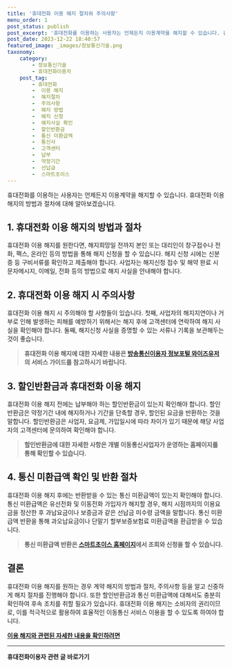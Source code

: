 ```yaml
---
title: '휴대전화 이용 해지 절차와 주의사항'
menu_order: 1
post_status: publish
post_excerpt: '휴대전화를 이용하는 사용자는 언제든지 이용계약을 해지할 수 있습니다. 휴대전화 이용 해지의 방법과 절차에 대해 알아보겠습니다.'
post_date: 2023-12-22 18:40:57
featured_image: _images/정보통신기술.png
taxonomy:
    category:
        - 정보통신기술
        - 휴대전화이용자
    post_tag:
        - 휴대전화
        -  이용 해지
        -  해지절차
        -  주의사항
        -  해지 방법
        -  해지 신청
        -  해지사실 확인
        -  할인반환금
        -  통신 미환급액
        -  통신사
        -  고객센터
        -  납부
        -  약정기간
        -  선납금
        -  스마트초이스
---
```



휴대전화를 이용하는 사용자는 언제든지 이용계약을 해지할 수 있습니다. 휴대전화 이용 해지의 방법과 절차에 대해 알아보겠습니다. 

## 1. 휴대전화 이용 해지의 방법과 절차

휴대전화 이용 해지를 원한다면, 해지희망일 전까지 본인 또는 대리인이 창구접수나 전화, 팩스, 온라인 등의 방법을 통해 해지 신청을 할 수 있습니다. 해지 신청 시에는 신분증 등 구비서류를 확인하고 제출해야 합니다. 사업자는 해지신청 접수 및 해약 완료 시 문자메시지, 이메일, 전화 등의 방법으로 해지 사실을 안내해야 합니다.

## 2. 휴대전화 이용 해지 시 주의사항

휴대전화 이용 해지 시 주의해야 할 사항들이 있습니다. 첫째, 사업자의 해지지연이나 거부로 인해 발생하는 피해를 예방하기 위해서는 해지 후에 고객센터에 연락하여 해지 사실을 확인해야 합니다. 둘째, 해지신청 사실을 증명할 수 있는 서류나 기록을 보관해두는 것이 좋습니다.

> **휴대전화 이용 해지에 대한 자세한 내용은 [방송통신이용자 정보포털 와이즈유저](http://www.wiseuser.go.kr)의 서비스 가이드를 참고하시기 바랍니다.**

## 3. 할인반환금과 휴대전화 이용 해지

휴대전화 이용 해지 전에는 납부해야 하는 할인반환금이 있는지 확인해야 합니다. 할인반환금은 약정기간 내에 해지하거나 기간을 단축할 경우, 할인된 요금을 반환하는 것을 말합니다. 할인반환금은 사업자, 요금제, 가입일시에 따라 차이가 있기 때문에 해당 사업자의 고객센터에 문의하여 확인해야 합니다.

> **할인반환금에 대한 자세한 사항은 개별 이동통신사업자가 운영하는 홈페이지를 통해 확인할 수 있습니다.**

## 4. 통신 미환급액 확인 및 반환 절차

휴대전화 이용 해지 후에는 반환받을 수 있는 통신 미환급액이 있는지 확인해야 합니다. 통신 미환급액은 유선전화 및 이동전화 가입자가 해지할 경우, 해지 시점까지의 이용요금을 정산한 후 과납요금이나 보증금과 같은 선납금 미수령 금액을 말합니다. 통신 미환급액 반환을 통해 과오납요금이나 단말기 할부보증보험료 미환급액을 환급받을 수 있습니다.

> **통신 미환급액 반환은 [스마트초이스 홈페이지](http://www.smartchoice.or.kr)에서 조회와 신청을 할 수 있습니다.**

## 결론

휴대전화 이용 해지를 원하는 경우 계약 해지의 방법과 절차, 주의사항 등을 알고 신중하게 해지 절차를 진행해야 합니다. 또한 할인반환금과 통신 미환급액에 대해서도 충분히 확인하여 후속 조치를 취할 필요가 있습니다. 휴대전화 이용 해지는 소비자의 권리이므로, 이를 적극적으로 활용하여 효율적인 이동통신 서비스 이용을 할 수 있도록 하여야 합니다.

**[이용 해지와 관련된 자세한 내용을 확인하려면](http://www.wiseuser.go.kr)**




<!-- wp:separator -->
<hr class="wp-block-separator has-alpha-channel-opacity"/>
<!-- /wp:separator -->

<!-- wp:group {"backgroundColor":"base","layout":{"type":"constrained"}} -->
<div class="wp-block-group has-base-background-color has-background"><!-- wp:paragraph {"align":"center","fontSize":"medium"} -->
<p class="has-text-align-center has-large-font-size"><strong>휴대전화이용자 관련 글 바로가기</strong></p>
<!-- /wp:paragraph -->


<!-- wp:latest-posts
{"categories":[{"id":35093,"count":19,"description":"","link":"https://uknowlaw.com/category/%ed%9c%b4%eb%8c%80%ec%a0%84%ed%99%94%ec%9d%b4%ec%9a%a9%ec%9e%90/","name":"휴대전화이용자","slug":"휴대전화이용자","taxonomy":"category","parent":0,"meta":[],"_links":{"self":[{"href":"https://uknowlaw.com/wp-json/wp/v2/categories/35093"}],"collection":[{"href":"https://uknowlaw.com/wp-json/wp/v2/categories"}],"about":[{"href":"https://uknowlaw.com/wp-json/wp/v2/taxonomies/category"}],"wp:post_type":[{"href":"https://uknowlaw.com/wp-json/wp/v2/posts?categories=35093"}],"curies":[{"name":"wp","href":"https://api.w.org/{rel}","templated":true}]}}],"postsToShow":100,"excerptLength":28,"postLayout":"grid","columns":2,"featuredImageAlign":"left","featuredImageSizeSlug":"large","fontSize":"small"} /--></div>
<!-- /wp:group -->